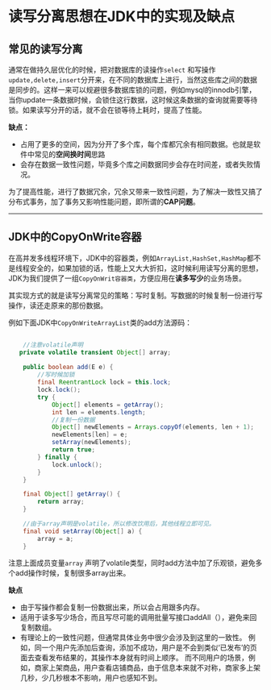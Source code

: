 # 读写分离思想在JDK中的实现及缺点


## 常见的读写分离
通常在做持久层优化的时候，把对数据库的读操作`select` 和写操作`update,delete,insert`分开来，在不同的数据库上进行，当然这些库之间的数据是同步的。这样一来可以规避很多数据库锁的问题，例如mysql的innodb引擎，当你update一条数据时候，会锁住这行数据，这时候这条数据的查询就需要等待锁。如果读写分开的话，就不会在锁等待上耗时，提高了性能。

**缺点：**

* 占用了更多的空间，因为分开了多个库，每个库都冗余有相同数据。也就是软件中常见的**空间换时间**思路
* 会存在数据一致性问题，毕竟多个库之间数据同步会存在时间差，或者失败情况。

为了提高性能，进行了数据冗余，冗余又带来一致性问题，为了解决一致性又搞了分布式事务，加了事务又影响性能问题，即所谓的**CAP问题**。


-------
## JDK中的CopyOnWrite容器

在高并发多线程环境下，JDK中的容器类，例如`ArrayList,HashSet,HashMap`都不是线程安全的，如果加锁的话，性能上又大大折扣，这时候利用读写分离的思想，JDK为我们提供了一组`CopyOnWrit容器类`，方便应用在**读多写少**的业务场景。

其实现方式的就是读写分离常见的策略：写时复制。写数据的时候复制一份进行写操作，读还走原来的那份数据。

例如下面JDK中`CopyOnWriteArrayList`类的add方法源码：

```java

	//注意volatile声明
   private volatile transient Object[] array;
 
    public boolean add(E e) {
		//写时候加锁
        final ReentrantLock lock = this.lock;
        lock.lock();
        try {
            Object[] elements = getArray();
            int len = elements.length;
            //复制一份数据
            Object[] newElements = Arrays.copyOf(elements, len + 1);
            newElements[len] = e;
            setArray(newElements);
            return true;
        } finally {
            lock.unlock();
        }
    }

    final Object[] getArray() {
        return array;
    }

	//由于array声明是volatile，所以修改饮用后，其他线程立即可见。
    final void setArray(Object[] a) {
        array = a;
    }
```

注意上面成员变量`array` 声明了volatile类型，同时add方法中加了乐观锁，避免多个add操作时候，复制很多array出来。

**缺点**

* 由于写操作都会复制一份数据出来，所以会占用跟多内存。
* 适用于读多写少场合，而且写尽可能的调用批量写接口addAll（），避免来回复制数组。
* 有理论上的一致性问题，但通常具体业务中很少会涉及到这里的一致性。
例如，同一个用户先添加后查询，添加不成功，用户是不会到类似‘已发布’的页面去查看发布结果的，其操作本身就有时间上顺序。
而不同用户的场景，例如，商家上架商品，用户查看店铺商品，由于信息本来就不对称，商家多上架几秒，少几秒根本不影响，用户也感知不到。 
